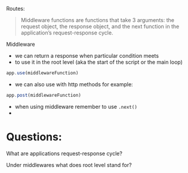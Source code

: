 Routes:


> Middleware functions are functions that take 3 arguments: the request object, the response object, and the next function in the application’s request-response cycle.

Middleware
- we can return a response when particular condition meets
- to use it in the root level (aka the start of the script or the main loop)
```javascript
app.use(middlewareFunction)
```
- we can also use with http methods for example:
```javascript
app.post(middlewareFunction)
```
- when using middleware remember to use `.next()`
- 
# Questions:
What are applications request-response cycle?

Under middlewares what does root level stand for?

